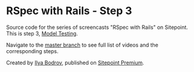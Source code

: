 # RSpec with Rails - Step 3

Source code for the series of screencasts "RSpec with Rails" on Sitepoint. This is step 3, [Model Testing]().

Navigate to the [master branch](https://github.com/learnable-content/RSpec-collection/tree/master) to see full list of videos and the corresponding steps.

Created by [Ilya Bodrov](http://radiant-wind.com), published on [Sitepoint Premium](https://www.sitepoint.com/premium).